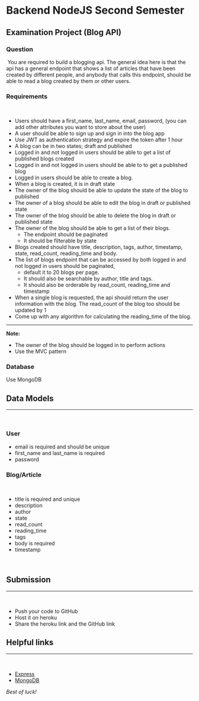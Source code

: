 # Backend NodeJS Second Semester

## Examination Project (Blog API)


### Question
​
You are required to build a blogging api. The general idea here is that the api has a
general endpoint that shows a list of articles that have been created by different people,
and anybody that calls this endpoint, should be able to read a blog created by them or
other users.


### Requirements
​
- Users should have a first_name, last_name, email, password, (you can add other attributes you want to store about the user)
- A user should be able to sign up and sign in into the blog app
- Use JWT as authentication strategy and expire the token after 1 hour
- A blog can be in two states; draft and published
- Logged in and not logged in users should be able to get a list of published blogs
created
- Logged in and not logged in users should be able to to get a published blog
- Logged in users should be able to create a blog.
- When a blog is created, it is in draft state
- The owner of the blog should be able to update the state of the blog to published
- The owner of a blog should be able to edit the blog in draft or published state
- The owner of the blog should be able to delete the blog in draft or published state
- The owner of the blog should be able to get a list of their blogs.
    - The endpoint should be paginated
    - It should be filterable by state
- Blogs created should have title, description, tags, author, timestamp, state, read_count, reading_time and body.
- The list of blogs endpoint that can be accessed by both logged in and not logged in users should be paginated,
    - default it to 20 blogs per page.
    - It should also be searchable by author, title and tags.
    - It should also be orderable by read_count, reading_time and timestamp
- When a single blog is requested, the api should return the user information with the blog. The read_count of the blog too should be updated by 1
- Come up with any algorithm for calculating the reading_time of the blog.

---

**Note:**
- The owner of the blog should be logged in to perform actions
- Use the MVC pattern

### Database
Use MongoDB


## D​ata Models
___
​
### User

- email is required and should be unique
- first_name and last_name is required
- password
​

### Blog/Article
​
- title is required and unique
- description
- author
- state
- read_count
- reading_time
- tags
- body is required
- timestamp
​

​​
## Submission
___
​
- Push your code to GitHub
- Host it on heroku
- Share the heroku link and the GitHub link
​
​
​
## Helpful links
___
​
- [Express](https://expressjs.com/)
- [MongoDB](https://www.mongodb.com/)  

*Best of luck!*
